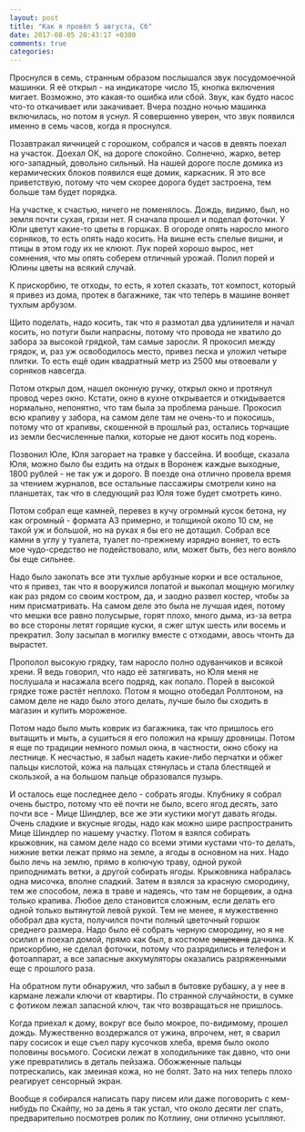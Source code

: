 ```yaml
---
layout: post
title: "Как я провёл 5 августа, Сб"
date: 2017-08-05 20:43:17 +0300
comments: true
categories: 
---
```

Проснулся в семь, странным образом послышался звук посудомоечной машинки. Я её открыл - на индикаторе число 15, кнопка включения мигает. Возможно, это какая-то ошибка или сбой. Звук, как будто насос что-то откачивает или закачивает. Вчера поздно ночью машинка включилась, но потом я уснул. Я совершенно уверен, что звук появился именно в семь часов, когда я проснулся. 

Позавтракал яичницей с горошком, собрался и часов в девять поехал на участок. Доехал ОК, на дороге спокойно. Солнечно, жарко, ветер юго-западный, довольно сильный. На нашей дороге после домика из керамических блоков появился еще домик, каркасник. Я это все приветствую, потому что чем скорее дорога будет застроена, тем больше там будет порядка.

На участке, к счастью, ничего не поменялось. Дождь, видимо, был, но земля почти сухая, грязи нет. Я сначала прошел и поделал фоточки. У Юли цветут какие-то цветы в горшках. В огороде опять наросло много сорняков, то есть опять надо косить. На вишне есть спелые вишни, и птицы в этом году их не клюют. Лук порей хорошо вырос, нет сомнения, что мы опять соберем отличный урожай. Полил порей и Юлины цветы на всякий случай.

К прискорбию, те отходы, то есть, я хотел сказать, тот компост, который я привез из дома, протек в багажнике, так что теперь в машине воняет тухлым арбузом. 

Щито поделать, надо косить, так что я размотал два удлинителя и начал косить, но потуги были напрасны, потому что провода не хватило до забора за высокой грядкой, там самые заросли. Я прокосил между грядок, и, раз уж освободилось место, привез песка и уложил четыре плитки. То есть ещё один квадратный метр из 2500 мы отвоевали у сорняков навсегда.

Потом открыл дом, нашел оконную ручку, открыл окно и протянул провод через окно. Кстати, окно в кухне открывается и откидывается нормально, непонятно, что там была за проблема раньше. Прокосил всю крапиву у забора, на самом деле там не очень-то и покосишь, потому что от крапивы, скошенной в прошлый раз, остались торчащие из земли бесчисленные палки, которые не дают косить под корень.

Позвонил Юле, Юля загорает на травке у бассейна. И вообще, сказала Юля, можно было бы ездить на отдых в Воронеж каждые выходные, 1800 рублей - не так уж и дорого. В поезде она отлично провела время за чтением журналов, все остальные пассажиры смотрели кино на планшетах, так что в следующий раз Юля тоже будет смотреть кино.

Потом собрал еще камней, перевез в кучу огромный кусок бетона, ну как огромный - формата А3 примерно, и толщиной около 10 см, не такой уж и большой, но на руках я бы его не дотащил. Собрал все камни в углу у туалета, туалет по-прежнему изрядно воняет, то есть мое чудо-средство не подействовало, или, может быть, без него воняло бы еще сильнее.

Надо было закопать все эти тухлые арбузные корки и все остальное, что я привез, так что я вооружился лопатой и выкопал мощную могилку как раз рядом со своим костром, да, и заодно развел костер, чтобы за ним присматривать. На самом деле это была не лучшая идея, потому что мешки все равно полусырые, горят плохо, много дыма, из-за ветра во все стороны летят горящие куски, я сжег штук шесть или восемь и прекратил. Золу засыпал в могилку вместе с отходами, авось чтонть да вырастет.

Прополол высокую грядку, там наросло полно одуванчиков и всякой хрени. Я ведь говорил, что надо её затягивать, но Юля меня не послушала и насажала всего подряд, как попало. Порей в высокой грядке тоже растёт неплохо. Потом я мощно отобедал Роллтоном, на самом деле не надо было этого делать, лучше было бы сходить в магазин и купить мороженое.

Потом надо было мыть коврик из багажника, так что пришлось его вытащить и мыть, а сушиться я его положил на крышу дровницы. Потом я еще по традиции немного помыл окна, в частности, окно сбоку на лестнице. К несчастью, я забыл надеть какие-либо перчатки и обжег пальцы кислотой, кожа на пальцах стянулась и стала блестящей и скользкой, а на большом пальце образовался пузырь.

И осталось еще последнее дело - собрать ягоды. Клубнику я собрал очень быстро, потому что её почти не было, всего ягод десять, зато почти все - Мице Шиндлер, все же эти кустики могут давать ягоды. Очень сладкие и вкусные ягоды, надо как можно шире распространить Мице Шиндлер по нашему участку. Потом я взялся собирать крыжовник, на самом деле надо со всеми этими кустами что-то делать, нижние ветки лежат прямо на земле, а ягоды в основном на них. Надо было лечь на землю, прямо в колючую траву, одной рукой приподнимать ветки, а другой собирать ягоды. Крыжовника набралась одна мисочка, вполне сладкий. Затем я взялся за красную смородину, тем же способом, лежа в траве и надеясь, что там не борщевик, а одна только крапива. Любое дело становится сложным, если делать его одной только вытянутой левой рукой. Тем не менее, я мужественно обобрал два куста, получился почти полный цветочный горшок среднего размера. Надо было её собрать черную смородину, но я не осилил и поехал домой, прямо как был, в костюме ~~защекана~~ дачника. К прискорбию, не сделал фоточки, потому что разрядились и телефон и фотоаппарат, а все запасные аккумуляторы оказались разряженными еще с прошлого раза.

На обратном пути обнаружил, что забыл в бытовке рубашку, а у нее в кармане лежали ключи от квартиры. По странной случайности, в сумке с фотиком лежал запасной ключ, так что возвращаться не пришлось.

Когда приехал к дому, вокруг все было мокрое, по-видимому, прошел дождь. Мужественно воздержался от ужина, впрочем, нет, я сварил пару сосисок и еще съел пару кусочков хлеба, время было около половины восьмого. Сосиски лежат в холодильнике так давно, что они уже превратились в деталь пейзажа. Обожженные пальцы потрескались, как змеиная кожа, но не болят. Зато на них теперь плохо реагирует сенсорный экран.

Вообще я собирался написать пару писем или даже поговорить с кем-нибудь по Скайпу, но за день я так устал, что около десяти лег спать, предварительно посмотрев ролик по Котлину, они отлично усыпляют.